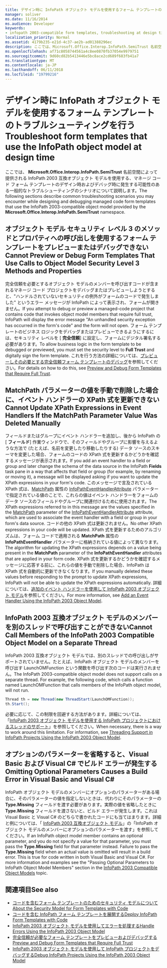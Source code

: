 ```yaml
---
title: デザイン時に InfoPath オブジェクト モデルを使用するフォーム テンプレートのトラブルシューティングを行う
manager: soliver
ms.date: 11/16/2014
ms.audience: Developer
keywords:
- infopath 2003-compatible form templates, troubleshooting at design time,troubleshooting form templates [InfoPath 2007], design time
localization_priority: Normal
ms.assetid: 4179b235-e21d-4c37-ae2b-ad01388296ec
description: ここでは、Microsoft.Office.Interop.InfoPath.SemiTrust 名前空間によって提供される InfoPath 2003 互換オブジェクト モデルを使用する、マネージ コード フォーム テンプレートのデザイン時およびデバッグ時に発生する可能性のある一般的なトラブルシューティングのシナリオについて説明します。
ms.openlocfilehash: af71c8058744561a4c8ee0870fb37054e9979751
ms.sourcegitcommit: 9d60cd82b5413446e5bc8ace2cd689f683fb41a7
ms.translationtype: MT
ms.contentlocale: ja-JP
ms.lasthandoff: 06/11/2018
ms.locfileid: "19799216"
---
```

# <a name="troubleshoot-form-templates-that-use-the-infopath-object-model-at-design-time"></a><span data-ttu-id="86e7a-104">デザイン時に InfoPath オブジェクト モデルを使用するフォーム テンプレートのトラブルシューティングを行う</span><span class="sxs-lookup"><span data-stu-id="86e7a-104">Troubleshoot form templates that use the InfoPath object model at design time</span></span>

<span data-ttu-id="86e7a-105">ここでは、 **Microsoft.Office.Interop.InfoPath.SemiTrust** 名前空間によって提供される InfoPath 2003 互換オブジェクト モデルを使用する、マネージ コード フォーム テンプレートのデザイン時およびデバッグ時に発生する可能性のある一般的なトラブルシューティングのシナリオについて説明します。</span><span class="sxs-lookup"><span data-stu-id="86e7a-105">The following sections describe common troubleshooting scenarios you may encounter while designing and debugging managed code form templates that use the InfoPath 2003-compatible object model provided by the **Microsoft.Office.Interop.InfoPath.SemiTrust** namespace.</span></span> 
  
## <a name="cannot-preview-or-debug-form-templates-that-use-calls-to-object-model-security-level-3-methods-and-properties"></a><span data-ttu-id="86e7a-106">オブジェクト モデル セキュリティ レベル 3 のメソッドとプロパティへの呼び出しを使用するフォーム テンプレートをプレビューまたはデバッグできない</span><span class="sxs-lookup"><span data-stu-id="86e7a-106">Cannot Preview or Debug Form Templates That Use Calls to Object Model Security Level 3 Methods and Properties</span></span>

<span data-ttu-id="86e7a-107">完全信頼を必要とするオブジェクト モデルのメンバーを呼び出すコードが含まれるマネージ コード プロジェクトをデバッグまたはプレビューしようとすると、"ハンドルされていないセキュリティの例外がフォームのコードで発生しました" というエラー メッセージが InfoPath によって表示され、フォームが開きません。</span><span class="sxs-lookup"><span data-stu-id="86e7a-107">If you attempt to debug or preview a managed-code project that contains code that invokes object model members that require full trust, InfoPath will display the error message "An unhandled security exception has occurred in the form's code" and the form will not open.</span></span> <span data-ttu-id="86e7a-108">フォーム テンプレートのビジネス ロジックをデバッグまたはプレビューできるようにするには、セキュリティ レベルを [ **完全信頼**] に設定し、フォームにデジタル署名する必要があります。</span><span class="sxs-lookup"><span data-stu-id="86e7a-108">To allow business logic in the form template to be debugged or previewed, you must set the security level to **Full Trust** and digitally sign the form template.</span></span> <span data-ttu-id="86e7a-109">これを行う方法の詳細については、[プレビューしその必要とする完全信頼フォーム テンプレートのデバッグ](how-to-preview-and-debug-form-templates-that-require-full-trust.md)を参照してください。</span><span class="sxs-lookup"><span data-stu-id="86e7a-109">For details on how to do this, see [Preview and Debug Form Templates that Require Full Trust](how-to-preview-and-debug-form-templates-that-require-full-trust.md).</span></span>
  
## <a name="cannot-update-xpath-expressions-in-event-handlers-if-the-matchpath-parameter-value-was-deleted-manually"></a><span data-ttu-id="86e7a-110">MatchPath パラメーターの値を手動で削除した場合に、イベント ハンドラーの XPath 式を更新できない</span><span class="sxs-lookup"><span data-stu-id="86e7a-110">Cannot Update XPath Expressions in Event Handlers If the MatchPath Parameter Value Was Deleted Manually</span></span>

<span data-ttu-id="86e7a-111">フィールドまたはグループにイベント ハンドラーを追加し、後から InfoPath の [ **フィールド**] 作業ウィンドウで、そのフィールドやグループに影響を与えるような方法で (たとえば、名前を変更したり移動したりする) データ ソースのスキーマを変更した場合、フォームのコードの XPath 式を更新するかどうかを確認するメッセージが表示されます。</span><span class="sxs-lookup"><span data-stu-id="86e7a-111">If you add an event handler to a field or group and later change the schema of the data source in the InfoPath **Fields** task pane in a way that affects that field or group (for example, by renaming or moving it), a message will be displayed asking if you want to update the XPath expressions in your form's code.</span></span> <span data-ttu-id="86e7a-112">このメッセージで言及されている XPath 式は、[MatchPath](https://msdn.microsoft.com/library/Microsoft.Office.Interop.InfoPath.SemiTrust.InfoPathEventHandlerAttribute.MatchPath.aspx) 属性の [InfoPathEventHandlerAttribute](https://msdn.microsoft.com/library/Microsoft.Office.Interop.InfoPath.SemiTrust.InfoPathEventHandlerAttribute.aspx) パラメーターで指定されている値のことで、これらの値はイベント ハンドラーをフォームのデータ ソースのフィールドやグループに関連付けるために使用されます。</span><span class="sxs-lookup"><span data-stu-id="86e7a-112">The XPath expressions referred to in this message are the values specified in the [MatchPath](https://msdn.microsoft.com/library/Microsoft.Office.Interop.InfoPath.SemiTrust.InfoPathEventHandlerAttribute.MatchPath.aspx) parameter of the [InfoPathEventHandlerAttribute](https://msdn.microsoft.com/library/Microsoft.Office.Interop.InfoPath.SemiTrust.InfoPathEventHandlerAttribute.aspx) attribute, which are used to associate the event handler with a field or group in your form's data source.</span></span> <span data-ttu-id="86e7a-113">コードの他の XPath 式は更新されません。</span><span class="sxs-lookup"><span data-stu-id="86e7a-113">No other XPath expressions in your code will be updated.</span></span> <span data-ttu-id="86e7a-114">XPath 式を更新するためのアルゴリズムは、フォーム コードで適用される **MatchPath** 属性の **InfoPathEventHandler** パラメーターに格納されている値によって異なります。</span><span class="sxs-lookup"><span data-stu-id="86e7a-114">The algorithm for updating the XPath expressions depends on a value being present in the **MatchPath** parameter of the **InfoPathEventHandler** attributes that are applied in your form code.</span></span> <span data-ttu-id="86e7a-115">XPath 式を更新するかどうかを確認するメッセージに応答する前に、これらの値を手動で削除した場合、InfoPath は XPath 式を自動的に更新できなくなります。</span><span class="sxs-lookup"><span data-stu-id="86e7a-115">If you manually deleted these values before responding to the prompt to update XPath expressions, InfoPath will not be able to update the XPath expressions automatically.</span></span> <span data-ttu-id="86e7a-116">詳細については、[追加のイベント ハンドラーを使用して InfoPath 2003 オブジェクト モデル](how-to-add-an-event-handler-using-the-infopath-2003-object-model.md)を参照してください。</span><span class="sxs-lookup"><span data-stu-id="86e7a-116">For more information, see [Add an Event Handler Using the InfoPath 2003 Object Model](how-to-add-an-event-handler-using-the-infopath-2003-object-model.md).</span></span>
  
## <a name="cannot-call-members-of-the-infopath-2003-compatible-object-model-on-a-separate-thread"></a><span data-ttu-id="86e7a-117">InfoPath 2003 互換オブジェクト モデルのメンバーを別のスレッドで呼び出すことができない</span><span class="sxs-lookup"><span data-stu-id="86e7a-117">Cannot Call Members of the InfoPath 2003 Compatible Object Model on a Separate Thread</span></span>

<span data-ttu-id="86e7a-p103">InfoPath 2003 互換オブジェクト モデルでは、別のスレッドでの呼び出しがサポートされていません。たとえば、InfoPath オブジェクト モデルのメンバーを呼び出す LaunchOMFunction という関数を呼び出す次のコードは実行されません。</span><span class="sxs-lookup"><span data-stu-id="86e7a-p103">The InfoPath 2003-compatible object model does not support calls on a separate thread. For example, the following code, which calls a function named LaunchOMFunction that calls members of the InfoPath object model, will not run.</span></span> 
  
```cs
Thread th = new Thread(new ThreadStart(LaunchOMFunction));
th.Start();
```

<span data-ttu-id="86e7a-p104">必要に応じて、この制限を回避する方法があります。詳細については、「[InfoPath 2003 オブジェクト モデルを使用する InfoPath プロジェクトにおけるスレッドのサポート](threading-support-in-infopath-projects-using-the-infopath-2003-object-model.md)」を参照してください。</span><span class="sxs-lookup"><span data-stu-id="86e7a-p104">When necessary, there is a way to work around this limitation. For information, see [Threading Support in InfoPath Projects Using the InfoPath 2003 Object Model](threading-support-in-infopath-projects-using-the-infopath-2003-object-model.md).</span></span>
  
## <a name="omitting-optional-parameters-causes-a-build-error-in-visual-basic-and-visual-c"></a><span data-ttu-id="86e7a-122">オプションのパラメーターを省略すると、Visual Basic および Visual C# でビルド エラーが発生する</span><span class="sxs-lookup"><span data-stu-id="86e7a-122">Omitting Optional Parameters Causes a Build Error in Visual Basic and Visual C#</span></span>

<span data-ttu-id="86e7a-p105">InfoPath オブジェクト モデルのメンバーにオプションのパラメーターがある場合に、そのパラメーターの値を指定しないときは、代わりにそのパラメーターの **Type.Missing** フィールドを渡す必要があります。実際の値を省略したときに **Type.Missing** フィールドを渡さないと、ビルド エラーが発生します。これは Visual Basic と Visual C# のどちらで書かれたコードにも当てはまります。詳細と例については、「 [InfoPath 2003 互換オブジェクト モデル](infopath-2003-compatible-object-models.md)」の「InfoPath オブジェクト モデルのメンバーにオプションのパラメーターを渡す」を参照してください。</span><span class="sxs-lookup"><span data-stu-id="86e7a-p105">If an InfoPath object model member contains an optional parameter, and you do not specify a value for that parameter, you must pass the **Type.Missing** field for that parameter instead. Failure to pass the **Type.Missing** field when an actual value is omitted will result in a build error. This is true for code written in both Visual Basic and Visual C#. For more information and examples see the "Passing Optional Parameters to InfoPath Object Model Members" section in the [InfoPath 2003 Compatible Object Models](infopath-2003-compatible-object-models.md) topic.</span></span> 
  
## <a name="see-also"></a><span data-ttu-id="86e7a-127">関連項目</span><span class="sxs-lookup"><span data-stu-id="86e7a-127">See also</span></span>

- [<span data-ttu-id="86e7a-128">コードを含むフォーム テンプレートのためのセキュリティ モデルについて</span><span class="sxs-lookup"><span data-stu-id="86e7a-128">About the Security Model for Form Templates with Code</span></span>](about-the-security-model-for-form-templates-with-code.md)
- [<span data-ttu-id="86e7a-129">コードを含む InfoPath フォーム テンプレートを展開する</span><span class="sxs-lookup"><span data-stu-id="86e7a-129">Deploy InfoPath Form Templates with Code</span></span>](how-to-deploy-infopath-form-templates-with-code.md)
- [<span data-ttu-id="86e7a-130">InfoPath 2003 オブジェクト モデルを使用してエラーを処理する</span><span class="sxs-lookup"><span data-stu-id="86e7a-130">Handle Errors Using the InfoPath 2003 Object Model</span></span>](how-to-handle-errors-using-the-infopath-2003-object-model.md)
- [<span data-ttu-id="86e7a-131">完全信頼が必要なフォーム テンプレートをプレビューおよびデバッグする</span><span class="sxs-lookup"><span data-stu-id="86e7a-131">Preview and Debug Form Templates that Require Full Trust</span></span>](how-to-preview-and-debug-form-templates-that-require-full-trust.md)
- [<span data-ttu-id="86e7a-132">InfoPath 2003 オブジェクト モデルを使用して InfoPath プロジェクトをデバッグする</span><span class="sxs-lookup"><span data-stu-id="86e7a-132">Debug InfoPath Projects Using the InfoPath 2003 Object Model</span></span>](how-to-debug-infopath-projects-using-the-infopath-2003-object-model.md)

